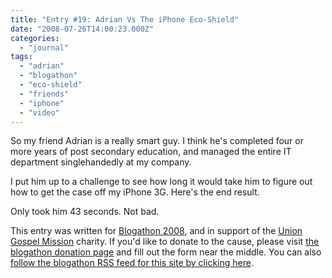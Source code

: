 ```yaml
---
title: "Entry #19: Adrian Vs The iPhone Eco-Shield"
date: "2008-07-26T14:00:23.000Z"
categories: 
  - "journal"
tags: 
  - "adrian"
  - "blogathon"
  - "eco-shield"
  - "friends"
  - "iphone"
  - "video"
---
```


So my friend Adrian is a really smart guy. I think he's completed four or more years of post secondary education, and managed the entire IT department singlehandedly at my company.

I put him up to a challenge to see how long it would take him to figure out how to get the case off my iPhone 3G. Here's the end result.

   

Only took him 43 seconds. Not bad.

This entry was written for [Blogathon 2008](http://www.migratorynerd.com/tag/blogathon), and in support of the [Union Gospel Mission](http://ugm.ca) charity. If you'd like to donate to the cause, please visit [the blogathon donation page](http://miss604.com/blogathon) and fill out the form near the middle. You can also [follow the blogathon RSS feed for this site by clicking here](http://www.migratorynerd.com/tag/blogathon/feed).
